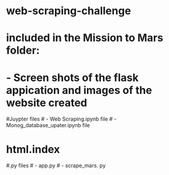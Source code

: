 # web-scraping-challenge
# included in the Mission to Mars folder:
  # - Screen shots of the flask appication and images of the website created
  #Juypter files
    # - Web Scraping.ipynb file
    # - Monog_database_upater.ipynb file
  # html.index
  #.py files
    # - app.py
    # - scrape_mars. py
  
